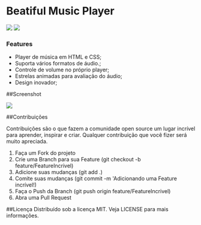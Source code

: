 
# Beatiful Music Player

![](https://img.shields.io/github/languages/top/danielalves96/Beatiful-Music-Player?style=flat-square) ![](https://img.shields.io/badge/release-v1.0.0-green?style=flat-square&logo=appveyor)

### Features

- Player de música em HTML e CSS;
- Suporta vários formatos de áudio.;
- Controle de volume no próprio player;
- Estrelas animadas para avaliação do áudio;
- Design inovador;

##Screenshot

![](https://i.ibb.co/Vw38mck/home.png)

##Contribuições

Contribuições são o que fazem a comunidade open source um lugar incrível para aprender, inspirar e criar. Qualquer contribuição que você fizer será muito apreciada.

1. Faça um Fork do projeto
2. Crie uma Branch para sua Feature (git checkout -b feature/FeatureIncrivel)
3. Adicione suas mudanças (git add .)
4. Comite suas mudanças (git commit -m 'Adicionando uma Feature incrível!)
5. Faça o Push da Branch (git push origin feature/FeatureIncrivel)
6. Abra uma Pull Request

##Licença
Distribuído sob a licença MIT. Veja LICENSE para mais informações.

